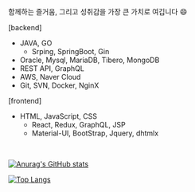 함께하는 즐거움, 그리고 성취감을 가장 큰 가치로 여깁니다 😄

[backend]
- JAVA, GO
  - Srping, SpringBoot, Gin
- Oracle, Mysql, MariaDB, Tibero, MongoDB
- REST API, GraphQL
- AWS, Naver Cloud 
- Git, SVN, Docker, NginX

[frontend]
- HTML, JavaScript, CSS
  - React, Redux, GraphQL, JSP
  - Material-UI, BootStrap, Jquery, dhtmlx
<br>



[![Anurag's GitHub stats](https://github-readme-stats.vercel.app/api?username=basepage90)](https://github.com/basepage90)


[![Top Langs](https://github-readme-stats.vercel.app/api/top-langs/?username=basepage90&layout=compact)](https://github.com/basepage90)
<!--
**basepage90/basepage90** is a ✨ _special_ ✨ repository because its `README.md` (this file) appears on your GitHub profile.

Here are some ideas to get you started:

- 🔭 I’m currently working on ...
- 🌱 I’m currently learning ...
- 👯 I’m looking to collaborate on ...
- 🤔 I’m looking for help with ...
- 💬 Ask me about ...
- 📫 How to reach me: ...
- 😄 Pronouns: ...
- ⚡ Fun fact: ...
-->
